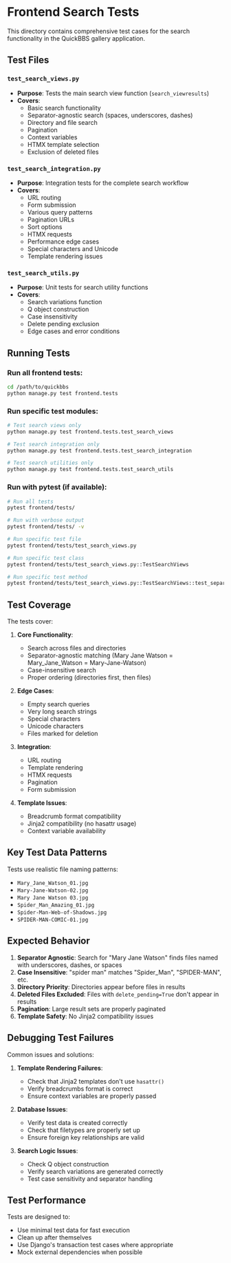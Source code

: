 # Frontend Search Tests

This directory contains comprehensive test cases for the search functionality in the QuickBBS gallery application.

## Test Files

### `test_search_views.py`
- **Purpose**: Tests the main search view function (`search_viewresults`)
- **Covers**:
  - Basic search functionality
  - Separator-agnostic search (spaces, underscores, dashes)
  - Directory and file search
  - Pagination
  - Context variables
  - HTMX template selection
  - Exclusion of deleted files

### `test_search_integration.py`
- **Purpose**: Integration tests for the complete search workflow
- **Covers**:
  - URL routing
  - Form submission
  - Various query patterns
  - Pagination URLs
  - Sort options
  - HTMX requests
  - Performance edge cases
  - Special characters and Unicode
  - Template rendering issues

### `test_search_utils.py`
- **Purpose**: Unit tests for search utility functions
- **Covers**:
  - Search variations function
  - Q object construction
  - Case insensitivity
  - Delete pending exclusion
  - Edge cases and error conditions

## Running Tests

### Run all frontend tests:
```bash
cd /path/to/quickbbs
python manage.py test frontend.tests
```

### Run specific test modules:
```bash
# Test search views only
python manage.py test frontend.tests.test_search_views

# Test search integration only
python manage.py test frontend.tests.test_search_integration

# Test search utilities only
python manage.py test frontend.tests.test_search_utils
```

### Run with pytest (if available):
```bash
# Run all tests
pytest frontend/tests/

# Run with verbose output
pytest frontend/tests/ -v

# Run specific test file
pytest frontend/tests/test_search_views.py

# Run specific test class
pytest frontend/tests/test_search_views.py::TestSearchViews

# Run specific test method
pytest frontend/tests/test_search_views.py::TestSearchViews::test_separator_agnostic_search
```

## Test Coverage

The tests cover:

1. **Core Functionality**:
   - Search across files and directories
   - Separator-agnostic matching (Mary Jane Watson = Mary_Jane_Watson = Mary-Jane-Watson)
   - Case-insensitive search
   - Proper ordering (directories first, then files)

2. **Edge Cases**:
   - Empty search queries
   - Very long search strings
   - Special characters
   - Unicode characters
   - Files marked for deletion

3. **Integration**:
   - URL routing
   - Template rendering
   - HTMX requests
   - Pagination
   - Form submission

4. **Template Issues**:
   - Breadcrumb format compatibility
   - Jinja2 compatibility (no hasattr usage)
   - Context variable availability

## Key Test Data Patterns

Tests use realistic file naming patterns:
- `Mary_Jane_Watson_01.jpg`
- `Mary-Jane-Watson-02.jpg`
- `Mary Jane Watson 03.jpg`
- `Spider_Man_Amazing_01.jpg`
- `Spider-Man-Web-of-Shadows.jpg`
- `SPIDER-MAN-COMIC-01.jpg`

## Expected Behavior

1. **Separator Agnostic**: Search for "Mary Jane Watson" finds files named with underscores, dashes, or spaces
2. **Case Insensitive**: "spider man" matches "Spider_Man", "SPIDER-MAN", etc.
3. **Directory Priority**: Directories appear before files in results
4. **Deleted Files Excluded**: Files with `delete_pending=True` don't appear in results
5. **Pagination**: Large result sets are properly paginated
6. **Template Safety**: No Jinja2 compatibility issues

## Debugging Test Failures

Common issues and solutions:

1. **Template Rendering Failures**:
   - Check that Jinja2 templates don't use `hasattr()`
   - Verify breadcrumbs format is correct
   - Ensure context variables are properly passed

2. **Database Issues**:
   - Verify test data is created correctly
   - Check that filetypes are properly set up
   - Ensure foreign key relationships are valid

3. **Search Logic Issues**:
   - Check Q object construction
   - Verify search variations are generated correctly
   - Test case sensitivity and separator handling

## Test Performance

Tests are designed to:
- Use minimal test data for fast execution
- Clean up after themselves
- Use Django's transaction test cases where appropriate
- Mock external dependencies when possible